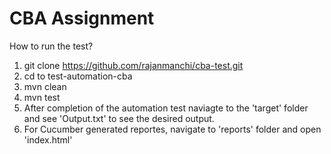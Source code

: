 # CBA Assignment

How to run the test?

1. git clone https://github.com/rajanmanchi/cba-test.git
2. cd to test-automation-cba
3. mvn clean
4. mvn test
5. After completion of the automation test naviagte to the 'target' folder and see 'Output.txt' to see the desired output.
6. For Cucumber generated reportes, navigate to 'reports' folder and open 'index.html'

